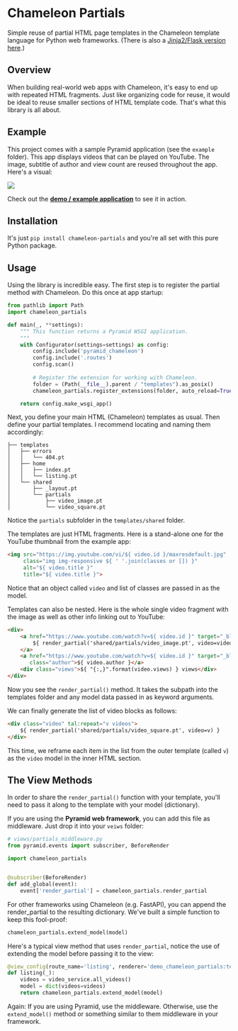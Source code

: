 # Chameleon Partials

Simple reuse of partial HTML page templates in the Chameleon template language for Python web frameworks.
(There is also a [Jinja2/Flask version here](https://github.com/mikeckennedy/jinja_partials).)

## Overview

When building real-world web apps with Chameleon, it's easy to end up with repeated HTML fragments.
Just like organizing code for reuse, it would be ideal to reuse smaller sections of HTML template code.
That's what this library is all about.

## Example

This project comes with a sample Pyramid application (see the `example` folder). This app displays videos
that can be played on YouTube. The image, subtitle of author and view count are reused throughout the
app. Here's a visual:

![](https://raw.githubusercontent.com/mikeckennedy/chameleon_partials/main/readme_resources/reused-html-visual.png)

Check out the [**demo / example application**](https://github.com/mikeckennedy/chameleon_partials/tree/main/example) 
to see it in action. 

## Installation

It's just `pip install chameleon-partials` and you're all set with this pure Python package.

## Usage

Using the library is incredible easy. The first step is to register the partial method with Chameleon.
Do this once at app startup:

```python
from pathlib import Path
import chameleon_partials

def main(_, **settings):
    """ This function returns a Pyramid WSGI application.
    """
    with Configurator(settings=settings) as config:
        config.include('pyramid_chameleon')
        config.include('.routes')
        config.scan()
        
        # Register the extension for working with Chameleon.
        folder = (Path(__file__).parent / "templates").as_posix()
        chameleon_partials.register_extensions(folder, auto_reload=True, cache_init=True)

    return config.make_wsgi_app()
```

Next, you define your main HTML (Chameleon) templates as usual. Then 
define your partial templates. I recommend locating and naming them accordingly:

```
├── templates
│   ├── errors
│   │   └── 404.pt
│   ├── home
│   │   ├── index.pt
│   │   └── listing.pt
│   └── shared
│       ├── _layout.pt
│       └── partials
│           ├── video_image.pt
│           └── video_square.pt
```

Notice the `partials` subfolder in the `templates/shared` folder.

The templates are just HTML fragments. Here is a stand-alone one for the YouTube thumbnail from
the example app:

```html
<img src="https://img.youtube.com/vi/${ video.id }/maxresdefault.jpg"
     class="img img-responsive ${ ' '.join(classes or []) }"
     alt="${ video.title }"
     title="${ video.title }">
```

Notice that an object called `video` and list of classes are passed in as the model.

Templates can also be nested. Here is the whole single video fragment with the image as well as other info
linking out to YouTube:

```html
<div>
    <a href="https://www.youtube.com/watch?v=${ video.id }" target="_blank">
        ${ render_partial('shared/partials/video_image.pt', video=video, classes=[]) }
    </a>
    <a href="https://www.youtube.com/watch?v=${ video.id }" target="_blank"
       class="author">${ video.author }</a>
    <div class="views">${ "{:,}".format(video.views) } views</div>
</div>
```

Now you see the `render_partial()` method. It takes the subpath into the templates folder and
any model data passed in as keyword arguments.

We can finally generate the list of video blocks as follows:

```html
<div class="video" tal:repeat="v videos">
    ${ render_partial('shared/partials/video_square.pt', video=v) }
</div>
```

This time, we reframe each item in the list from the outer template (called `v`) as the `video` model
in the inner HTML section.

## The View Methods

In order to share the `render_partial()` function with your template, you'll need to pass it along to the
template with your model (dictionary). 

If you are using the **Pyramid web framework**, you can add this file as middleware. Just drop it into
your `veiws` folder:

```python
# views/partials_middleware.py
from pyramid.events import subscriber, BeforeRender

import chameleon_partials


@subscriber(BeforeRender)
def add_global(event):
    event['render_partial'] = chameleon_partials.render_partial
```

For other frameworks using Chameleon (e.g. FastAPI), you can append the render_partial to the
resulting dictionary. We've built a simple function to keep this fool-proof: 

```python
chameleon_partials.extend_model(model)
```

Here's a typical view method that uses `render_partial`, notice the use of extending the 
model before passing it to the view:

```python
@view_config(route_name='listing', renderer='demo_chameleon_partials:templates/home/listing.pt')
def listing(_):
    videos = video_service.all_videos()
    model = dict(videos=videos)
    return chameleon_partials.extend_model(model)
```

Again: If you are using Pyramid, use the middleware. Otherwise, use the `extend_model()` method or something 
similar to them middleware in your framework.
